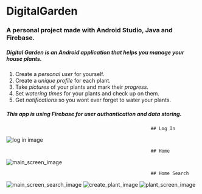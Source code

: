 # DigitalGarden
### A personal project made with **Android Studio**, **Java** and **Firebase**.

##### Digital Garden is an Android application that helps you manage your house plants.

1. Create a *personal user* for yourself.
2. Create a *unique profile* for each plant.
3. Take *pictures* of your plants and mark their *progress*.
4. Set *watering times* for your plants and check up on them.
5. Get *notifications* so you wont ever forget to water your plants.

##### **This app is using Firebase for user authantication and data storing.**

                                                         ## Log In
![log in image](https://i.ibb.co/cbWskGc/log-in.jpg)

                                                         ## Home
![main_screen_image](https://i.ibb.co/tDkCFd6/main.jpg)

                                                         ## Home Search
![main_screen_search_image](https://i.ibb.co/DGsyJyR/main-search.jpg)
![create_plant_image](https://i.ibb.co/tDkCFd6/main.jpg)
![plant_screen_image](https://i.ibb.co/tDkCFd6/main.jpg)
